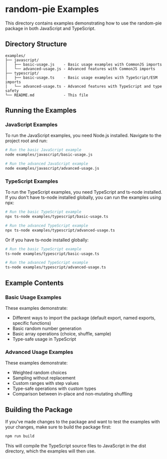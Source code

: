 # random-pie Examples

This directory contains examples demonstrating how to use the random-pie package in both JavaScript and TypeScript.

## Directory Structure

```text
examples/
├── javascript/
│   ├── basic-usage.js    - Basic usage examples with CommonJS imports
│   └── advanced-usage.js - Advanced features with CommonJS imports
├── typescript/
│   ├── basic-usage.ts    - Basic usage examples with TypeScript/ESM imports
│   └── advanced-usage.ts - Advanced features with TypeScript and type safety
└── README.md             - This file
```

## Running the Examples

### JavaScript Examples

To run the JavaScript examples, you need Node.js installed. Navigate to the project root and run:

```bash
# Run the basic JavaScript example
node examples/javascript/basic-usage.js

# Run the advanced JavaScript example
node examples/javascript/advanced-usage.js
```

### TypeScript Examples

To run the TypeScript examples, you need TypeScript and ts-node installed. If you don't have ts-node installed globally, you can run the examples using npx:

```bash
# Run the basic TypeScript example
npx ts-node examples/typescript/basic-usage.ts

# Run the advanced TypeScript example
npx ts-node examples/typescript/advanced-usage.ts
```

Or if you have ts-node installed globally:

```bash
# Run the basic TypeScript example
ts-node examples/typescript/basic-usage.ts

# Run the advanced TypeScript example
ts-node examples/typescript/advanced-usage.ts
```

## Example Contents

### Basic Usage Examples

These examples demonstrate:

- Different ways to import the package (default export, named exports, specific functions)
- Basic random number generation
- Basic array operations (choice, shuffle, sample)
- Type-safe usage in TypeScript

### Advanced Usage Examples

These examples demonstrate:

- Weighted random choices
- Sampling without replacement
- Custom ranges with step values
- Type-safe operations with custom types
- Comparison between in-place and non-mutating shuffling

## Building the Package

If you've made changes to the package and want to test the examples with your changes, make sure to build the package first:

```bash
npm run build
```

This will compile the TypeScript source files to JavaScript in the dist directory, which the examples will then use.
